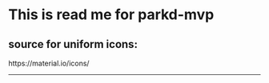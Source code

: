 <h1>This is read me for parkd-mvp</h1>

<h2>source for uniform icons:</h2>
https://material.io/icons/
<hr>
